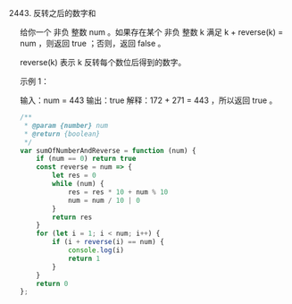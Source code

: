 2443. 反转之后的数字和

给你一个 非负 整数 num 。如果存在某个 非负 整数 k 满足 k + reverse(k) = num  ，则返回 true ；否则，返回 false 。

reverse(k) 表示 k 反转每个数位后得到的数字。

 

示例 1：

输入：num = 443
输出：true
解释：172 + 271 = 443 ，所以返回 true 。
```js
/**
 * @param {number} num
 * @return {boolean}
 */
var sumOfNumberAndReverse = function (num) {
    if (num == 0) return true
    const reverse = num => {
        let res = 0
        while (num) {
            res = res * 10 + num % 10
            num = num / 10 | 0
        }
        return res
    }
    for (let i = 1; i < num; i++) {
        if (i + reverse(i) == num) {
            console.log(i)
            return 1
        }
    }
    return 0
};